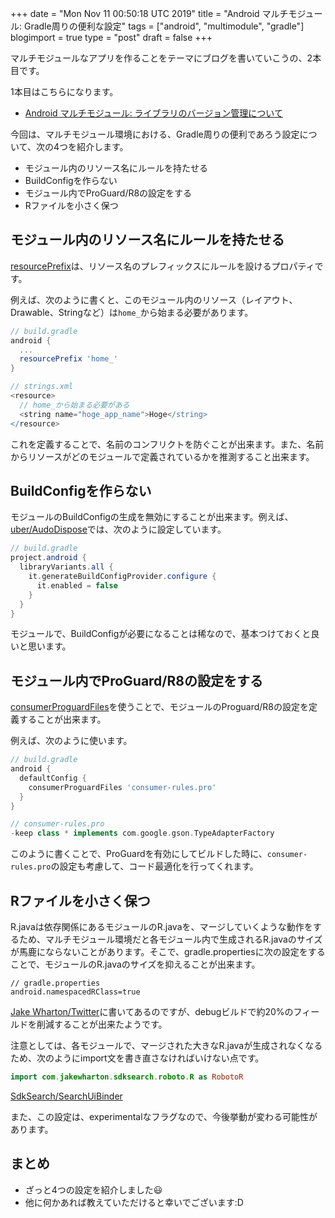 +++
date = "Mon Nov 11 00:50:18 UTC 2019"
title = "Android マルチモジュール: Gradle周りの便利な設定"
tags = ["android", "multimodule", "gradle"]
blogimport = true
type = "post"
draft = false
+++

マルチモジュールなアプリを作ることをテーマにブログを書いていこうの、2本目です。

1本目はこちらになります。

- [Android マルチモジュール: ライブラリのバージョン管理について](https://satoshun.github.io/2019/09/multi-module-dependency-management/)

今回は、マルチモジュール環境における、Gradle周りの便利であろう設定について、次の4つを紹介します。

- モジュール内のリソース名にルールを持たせる
- BuildConfigを作らない
- モジュール内でProGuard/R8の設定をする
- Rファイルを小さく保つ

## モジュール内のリソース名にルールを持たせる

[resourcePrefix](https://google.github.io/android-gradle-dsl/current/com.android.build.gradle.LibraryExtension.html#com.android.build.gradle.LibraryExtension:resourcePrefix)は、リソース名のプレフィックスにルールを設けるプロパティです。

例えば、次のように書くと、このモジュール内のリソース（レイアウト、Drawable、Stringなど）は`home_`から始まる必要があります。

```groovy
// build.gradle
android {
  ...
  resourcePrefix 'home_'
}

// strings.xml
<resource>
  // home_から始まる必要がある
  <string name="hoge_app_name">Hoge</string>
</resource>
```

これを定義することで、名前のコンフリクトを防ぐことが出来ます。また、名前からリソースがどのモジュールで定義されているかを推測すること出来ます。


## BuildConfigを作らない

モジュールのBuildConfigの生成を無効にすることが出来ます。例えば、[uber/AudoDispose](https://github.com/uber/AutoDispose/blob/1.4.0/build.gradle#L229)では、次のように設定しています。

```groovy
// build.gradle
project.android {
  libraryVariants.all {
    it.generateBuildConfigProvider.configure {
      it.enabled = false
    }
  }
}
```

モジュールで、BuildConfigが必要になることは稀なので、基本つけておくと良いと思います。


## モジュール内でProGuard/R8の設定をする

[consumerProguardFiles](https://developer.android.com/studio/projects/android-library#Considerations)を使うことで、モジュールのProguard/R8の設定を定義することが出来ます。

例えば、次のように使います。

```groovy
// build.gradle
android {
  defaultConfig {
    consumerProguardFiles 'consumer-rules.pro'
  }
}

// consumer-rules.pro
-keep class * implements com.google.gson.TypeAdapterFactory
```

このように書くことで、ProGuardを有効にしてビルドした時に、`consumer-rules.pro`の設定も考慮して、コード最適化を行ってくれます。


## Rファイルを小さく保つ

R.javaは依存関係にあるモジュールのR.javaを、マージしていくような動作をするため、マルチモジュール環境だと各モジュール内で生成されるR.javaのサイズが馬鹿にならないことがあります。そこで、gradle.propertiesに次の設定をすることで、モジュールのR.javaのサイズを抑えることが出来ます。

```text
// gradle.properties
android.namespacedRClass=true
```

[Jake Wharton/Twitter](https://twitter.com/JakeWharton/status/1032396431787794432)に書いてあるのですが、debugビルドで約20%のフィールドを削減することが出来たようです。

注意としては、各モジュールで、マージされた大きなR.javaが生成されなくなるため、次のようにimport文を書き直さなければいけない点です。

```kotlin
import com.jakewharton.sdksearch.roboto.R as RobotoR
```
[SdkSearch/SearchUiBinder](https://github.com/JakeWharton/SdkSearch/blob/abb9ee2845382fd8448fe4831d1911a01c1976b2/search/ui-android/src/main/java/com/jakewharton/sdksearch/search/ui/SearchUiBinder.kt#L21)

また、この設定は、experimentalなフラグなので、今後挙動が変わる可能性があります。


## まとめ

- ざっと4つの設定を紹介しました😃
- 他に何かあれば教えていただけると幸いでございます:D
